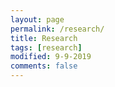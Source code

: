 ```yaml
--- 
layout: page
permalink: /research/
title: Research
tags: [research]
modified: 9-9-2019
comments: false
---
```


<head>
    <meta name="generator" content="HTML Tidy for Linux/x86 (vers 11 February 2007), see www.w3.org">
    <style type="text/css">
        /* Color scheme stolen from Sergey Karayev */
        
        a {
            color: #1772d0;
            text-decoration: none;
        }
        
        a:focus,
        a:hover {
            color: #f09228;
            text-decoration: none;
        }
        
        body,
        td,
        th,
        tr,
        p,
        a {
            font-family: 'Lato', Verdana, Helvetica, sans-serif;
            font-size: 14px
        }
        
        strong {
            font-family: 'Lato', Verdana, Helvetica, sans-serif;
            font-size: 14px;
        }
        
        heading {
            font-family: 'Lato', Verdana, Helvetica, sans-serif;
            font-size: 22px;
        }
        
        papertitle {
            font-family: 'Lato', Verdana, Helvetica, sans-serif;
            font-size: 14px;
            font-weight: 700
        }
        
        name {
            font-family: 'Lato', Verdana, Helvetica, sans-serif;
            font-size: 32px;
        }
        
        .one {
            width: 160px;
            height: 160px;
            position: relative;
        }
        
        .two {
            width: 160px;
            height: 160px;
            position: absolute;
            transition: opacity .2s ease-in-out;
            -moz-transition: opacity .2s ease-in-out;
            -webkit-transition: opacity .2s ease-in-out;
        }
        
        .fade {
            transition: opacity .2s ease-in-out;
            -moz-transition: opacity .2s ease-in-out;
            -webkit-transition: opacity .2s ease-in-out;
        }
        
        span.highlight {
            background-color: #ffffd0;
        }
    </style>
    <link rel="icon" type="image/png" href="images/seal_icon.png">
    <title>Research</title>
    <meta http-equiv="Content-Type" content="text/html; charset=us-ascii">
    <link href='https://fonts.googleapis.com/css?family=Lato:400,700,400italic,700italic' rel='stylesheet' type='text/css'>



    <table width="800" border="0" align="center" cellspacing="0" cellpadding="0">
        <tr>
            <td>

                <table width="100%" align="center" border="0" cellspacing="0" cellpadding="20">
                    <tr>
                        <td width="100%" valign="middle">
                            <p>
                                .....
                            </p>
                        </td>
                    </tr>
                </table>

                <table width="120%" align="center" border="0" cellspacing="0" cellpadding="20">

                    <tr>
                        <td width="25%">
                            <img src=''>
                        </td>
                        <td valign="top" width="75%">
                            <p>
                                <a href="https://openreview.net/pdf?id=BJlEEaEFDS">
                                    <papertitle>Towards an Adversarially Robust Normalization Approach</papertitle>
                                </a>
                                <br>
                                <strong>Muhammad Awais </strong> Fahad Shamshad , Sung-Ho Bae
                                <br>
                                <em>Submitted to ICLR</em>, 2020
                                <br>
                                <p></p>
                                <p>With immense benefits of BatchNorm also comes its adversarial vulnerability as shown by recent papers. In this work, we first investigated how BatchNorm causes this vulnerability and how to avoid it. We also proposed a new normalization called RobustNorm which inherits all the benefits of BatchNorm while being more adversarially robust then BatchNorm.
                                </p>
                    </tr>

                    <tr>
                        <td width="25%">
                            <div class="one">
                                <img src=''>
                            </div>

                        </td>
                        <td valign="top" width="25%">
                            <a href="https://drive.google.com/file/d/13i6DlS9UhGVKmwslLUFnKBwdxFRVQeQj/view?usp=sharing">
                                <papertitle>Revisiting Internal Covariate Shift For Batch Normalization</papertitle>
                            </a>
                            <br>
                            <a href="">Muhammad Awais</a>,
                            <a href=""> <strong>Md Tauhid Iqbal </strong></a>,
                            <a href="">Sung-Ho Bae</a>,
                            <br>
                            <em>Submitted to NIPS</em>, 2020
                            <br>
                            <a href="">arxiv</a> /
                            <a href="">blog post</a> /
                            <a href="">bibtex</a>
                            <p></p>
                            <p></p>
                        </td>
                    </tr>

                    <tr >
                        <td width="25%">
                            <div class="one">
                                <div class="two" id='aperture_image'><img src='images/ptych.PNG'></div>
                                <img src='images/ptych.PNG'>
                            </div>
        
                        </td>
                        <td valign="top" width="75%">
                            <a href="https://drive.google.com/open?id=1MpvxcW7OTJP321QL_q4ZLQ8D653bZZzy">
                                <papertitle>Adaptive Ptych: Leveraging Image Adaptive Generative Priors for Subsampled Fourier Ptychography</papertitle>
                            </a>
                            <br>
                            <a href="https://people.eecs.berkeley.edu/~pratul/">Fahad Shamshad</a>,
                            <a href="http://rahuldotgarg.appspot.com/">Farwa Abbas</a>,
                            <a href="http://people.csail.mit.edu/nwadhwa/">Ali Ahmed</a>,
                            <br>
                            <em>Accepted in ICCVw</em>, 2019
                            <br>
                            <a href="">code</a> /
                            <a href="">bibtex</a>
                            <p></p>
                            <p>We propose robust ptychography algorithm that acheive comparable reconstruction results to state of the art at low subsampling ratios.</p>
                        </td>
                    </tr>
					
					 <tr >
                        <td width="25%">
                            <div class="one">
                                <div class="two" id='aperture_image'><img src='images/ptych.PNG'></div>
                                <img src='images/ptych.PNG'>
                            </div>
        
                        </td>
                        <td valign="top" width="75%">
                            <a href="https://drive.google.com/open?id=1MpvxcW7OTJP321QL_q4ZLQ8D653bZZzy">
                                <papertitle>Leveraging Deep Stein’s based Risk Estimator for Unsupervised X-ray Denoising </papertitle>
                            </a>
                            <br>
                            <a href="https://people.eecs.berkeley.edu/~pratul/">Fahad Shamshad</a>,
                            <a href="http://rahuldotgarg.appspot.com/">Muhammad Awais</a>,
                            <a href="http://people.csail.mit.edu/nwadhwa/">Ali Ahmed</a>,
                            <br>
                            <em>Accepted in NIPSw</em>, 2018
                            <br>
                            <a href="">code</a> /
                            <a href="">bibtex</a>
                            <p></p>
                            <p>In this work, we leveraged stein unbiased estimator to train a convolutional network that can denoise medical images without requiring any ground truth. We also proposed a way to extend this to Poisson noise. </p>
                        </td>
                    </tr>
					
										 <tr >
                        <td width="25%">
                            <div class="one">
                                <div class="two" id='aperture_image'><img src='images/ptych.PNG'></div>
                                <img src='images/ptych.PNG'>
                            </div>
        
                        </td>
                        <td valign="top" width="75%">
                            <a href="https://drive.google.com/open?id=1MpvxcW7OTJP321QL_q4ZLQ8D653bZZzy">
                                <papertitle>Predicting Election using a Novel Rigged Model</papertitle>
                            </a>
                            <br>
                            <a href="https://people.eecs.berkeley.edu/~pratul/">Fahad Shamshad</a>,
                            <a href="http://rahuldotgarg.appspot.com/">Muhammad Awais</a>,
                            <a href="http://people.csail.mit.edu/nwadhwa/">Ali Ahmed</a>,
                            <br>
                            <em>Accepted in <a href="https://www.springer.com/journal/12652"> Springer Journal (IF=1.5)</a></em>, 2019
                            <br>
                            <a href="">code</a> /
                            <a href="">bibtex</a>
                            <p></p>
                            <p>Introduced a novel, data science, machine learning and statistics-based approach to predict constituency level results of general election 2018 of Pakistan before the election. This algorithm won the national level prediction challenge. Results: 250 out of 270 seats were correctly predicted for the top two candidates.
							</p>
                        </td>
                    </tr>






